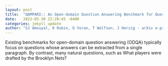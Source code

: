 ```yaml
---
layout: post
title:  "QAMPARI:: An Open-domain Question Answering Benchmark for Questions with Many Answers from Multiple Paragraphs"
date:   2022-05-30 22:20:45 -0400
categories: jekyll update
author: "SJ Amouyal, O Rubin, O Yoran, T Wolfson, J Herzig - arXiv e-prints, 2022"
---
```

Existing benchmarks for open-domain question answering (ODQA) typically focus on questions whose answers can be extracted from a single paragraph. By contrast, many natural questions, such as  What players were drafted by the Brooklyn Nets?